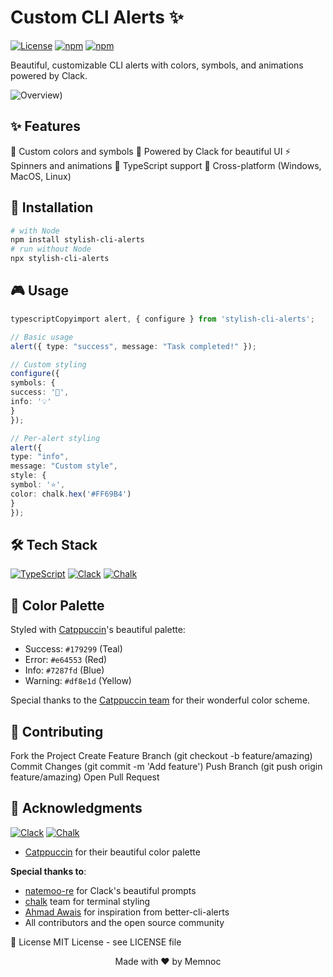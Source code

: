 # Custom CLI Alerts ✨

[![License](https://img.shields.io/badge/license-MIT-blue.svg)](LICENSE)
[![npm](https://img.shields.io/badge/v/stylish-cli-alerts)](https://www.npmjs.com/package/stylish-cli-alerts)
[![npm](https://img.shields.io/badge/dt/stylish-cli-alerts)](https://www.npmjs.com/package/stylish-cli-alerts)

Beautiful, customizable CLI alerts with colors, symbols, and animations powered by Clack.

![Overview](https://imgur.com/q0XSivS))

## ✨ Features

🎨 Custom colors and symbols
🌈 Powered by Clack for beautiful UI
⚡ Spinners and animations
🎯 TypeScript support
🔧 Cross-platform (Windows, MacOS, Linux)

## 🚀 Installation

```bash
# with Node
npm install stylish-cli-alerts
# run without Node
npx stylish-cli-alerts
```

## 🎮 Usage

```typescript
typescriptCopyimport alert, { configure } from 'stylish-cli-alerts';

// Basic usage
alert({ type: "success", message: "Task completed!" });

// Custom styling
configure({
symbols: {
success: '🚀',
info: '💡'
}
});

// Per-alert styling
alert({
type: "info",
message: "Custom style",
style: {
symbol: '⭐',
color: chalk.hex('#FF69B4')
}
});
```

## 🛠️ Tech Stack

[![TypeScript](https://img.shields.io/badge/TypeScript-007ACC?logo=typescript&logoColor=white)](https://www.typescriptlang.org/)
[![Clack](https://img.shields.io/badge/Clack-Beautiful%20Prompts-orange)](https://github.com/natemoo-re/clack)
[![Chalk](https://img.shields.io/badge/Chalk-Terminal%20Styling-green)](https://github.com/chalk/chalk)

## 🎨 Color Palette

Styled with [Catppuccin](https://github.com/catppuccin/catppuccin)'s beautiful palette:

- Success: `#179299` (Teal)
- Error: `#e64553` (Red)
- Info: `#7287fd` (Blue)
- Warning: `#df8e1d` (Yellow)

Special thanks to the [Catppuccin team](https://github.com/catppuccin) for their wonderful color scheme.

## 🤝 Contributing

Fork the Project
Create Feature Branch (git checkout -b feature/amazing)
Commit Changes (git commit -m 'Add feature')
Push Branch (git push origin feature/amazing)
Open Pull Request

## 🙏 Acknowledgments

[![Clack](https://img.shields.io/badge/Clack-Beautiful%20Prompts-orange)](https://github.com/natemoo-re/clack)
[![Chalk](https://img.shields.io/badge/Chalk-Terminal%20Styling-green)](https://github.com/chalk/chalk)

- [Catppuccin](https://github.com/catppuccin) for their beautiful color palette

**Special thanks to**:

- [natemoo-re](https://github.com/natemoo-re) for Clack's beautiful prompts
- [chalk](https://github.com/chalk) team for terminal styling
- [Ahmad Awais](https://github.com/ahmadawais) for inspiration from better-cli-alerts
- All contributors and the open source community

📝 License
MIT License - see LICENSE file

<p align="center">Made with ❤️ by Memnoc</p>
